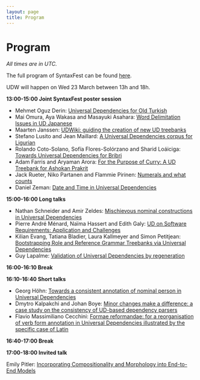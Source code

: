 ```yaml
---
layout: page
title: Program
---
```


# Program

*All times are in UTC.*

The full program of SyntaxFest can be found [here](https://syntaxfest.github.io/syntaxfest21/#program).

UDW will happen on Wed 23 March between 13h and 18h.

**13:00-15:00 Joint SyntaxFest poster session**

* Mehmet Oguz Derin: [Universal Dependencies for Old Turkish](https://aclanthology.org/2021.udw-1.11/)
* Mai Omura, Aya Wakasa and Masayuki Asahara: [Word Delimitation Issues in UD Japanese](https://aclanthology.org/2021.udw-1.12/)
* Maarten Janssen: [UDWiki: guiding the creation of new UD treebanks](https://aclanthology.org/2021.udw-1.7/)
* Stefano Lusito and Jean Maillard: [A Universal Dependencies corpus for Ligurian](https://aclanthology.org/2021.udw-1.10/)
* Rolando Coto-Solano, Sofía Flores-Solórzano and Sharid Loáiciga: [Towards Universal Dependencies for Bribri](https://aclanthology.org/2021.udw-1.2/)
* Adam Farris and Aryaman Arora: [For the Purpose of Curry: A UD Treebank for Ashokan Prakrit](https://aclanthology.org/2021.udw-1.4/)
* Jack Rueter, Niko Partanen and Flammie Pirinen: [Numerals and what counts](https://aclanthology.org/2021.udw-1.13/)
* Daniel Zeman: [Date and Time in Universal Dependencies](https://aclanthology.org/2021.udw-1.15/)


**15:00-16:00 Long talks**

* Nathan Schneider and Amir Zeldes: [Mischievous nominal constructions in Universal Dependencies](https://aclanthology.org/2021.udw-1.14/)
* Pierre André Ménard, Naïma Hassert and Edith Galy: [UD on Software Requirements: Application and Challenges](https://aclanthology.org/2021.udw-1.5/)
* Kilian Evang, Tatiana Bladier, Laura Kallmeyer and Simon Petitjean: [Bootstrapping Role and Reference Grammar Treebanks via Universal Dependencies](https://aclanthology.org/2021.udw-1.3/)
* Guy Lapalme: [Validation of Universal Dependencies by regeneration](https://aclanthology.org/2021.udw-1.9/)

**16:00-16:10 Break**

**16:10-16:40 Short talks**

* Georg Höhn: [Towards a consistent annotation of nominal person in Universal Dependencies](https://aclanthology.org/2021.udw-1.6/)
* Dmytro Kalpakchi and Johan Boye: [Minor changes make a difference: a case study on the consistency of UD-based dependency parsers](https://aclanthology.org/2021.udw-1.8/)
* Flavio Massimiliano Cecchini: [Formae reformandae: for a reorganisation of verb form annotation in Universal Dependencies illustrated by the specific case of Latin](https://aclanthology.org/2021.udw-1.1/)

**16:40-17:00 Break**

**17:00-18:00 Invited talk**

Emily Pitler: [Incorporating Compositionality and Morphology into End-to-End Models](/udw21/invited-talk/)
